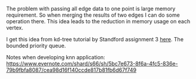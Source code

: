 The problem with passing all edge data to one point is large memory requirement. 
So when merging the results of two edges I can do some operation there.
This idea leads to the reduction in memory usage on each vertex. 

I get this idea from kd-tree tutorial by Standford assignment 3 [here][1].
The bounded priority queue. 

[1]: http://web.stanford.edu/class/cs106l/handouts/assignment-3-kdtree.pdf

Notes when developing knn application:
https://www.evernote.com/shard/s66/sh/5bc7e673-8f6a-4fc5-836e-79b9fbfa8087/cea98d16f140ccde817b81fb6d67f749
